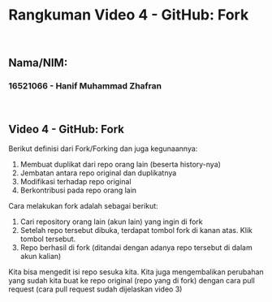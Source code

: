 # Rangkuman Video 4 - GitHub: Fork

<p>&nbsp;</p>

## Nama/NIM:
### 16521066 - Hanif Muhammad Zhafran

<p>&nbsp;</p>

## Video 4 - GitHub: Fork
Berikut definisi dari Fork/Forking dan juga kegunaannya:
1. Membuat duplikat dari repo orang lain (beserta history-nya)
2. Jembatan antara repo original dan duplikatnya
3. Modifikasi terhadap repo original
4. Berkontribusi pada repo orang lain

Cara melakukan fork adalah sebagai berikut:
1. Cari repository orang lain (akun lain) yang ingin di fork
2. Setelah repo tersebut dibuka, terdapat tombol fork di kanan atas. Klik tombol tersebut.
3. Repo berhasil di fork (ditandai dengan adanya repo tersebut di dalam akun kalian)

Kita bisa mengedit isi repo sesuka kita. Kita juga mengembalikan perubahan yang sudah kita buat ke repo original (repo yang di fork) dengan cara pull request (cara pull request sudah dijelaskan video 3)